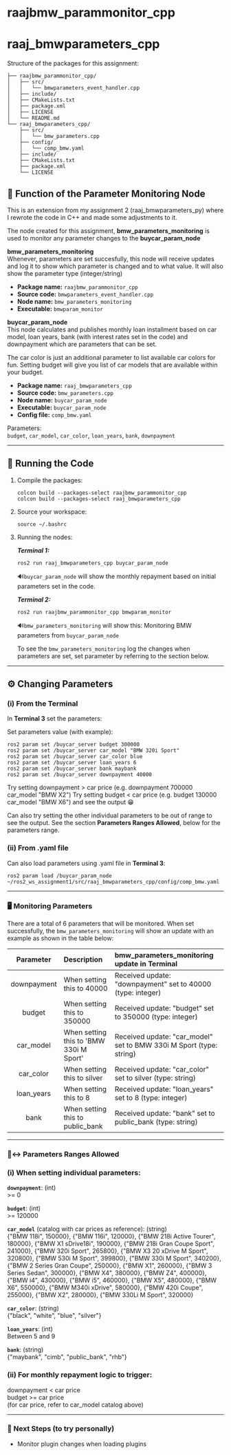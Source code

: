 # raajbmw_parammonitor_cpp
# raaj_bmwparameters_cpp

Structure of the packages for this assignment:

```
├── raajbmw_parammonitor_cpp/
│   ├── src/
│   │   └── bmwparameters_event_handler.cpp
│   ├── include/
│   ├── CMakeLists.txt
│   ├── package.xml
│   ├── LICENSE
│   └── README.md
└── raaj_bmwparameters_cpp/
    ├── src/
    │   └── bmw_parameters.cpp
    ├── config/
    │   └── comp_bmw.yaml
    ├── include/
    ├── CMakeLists.txt
    ├── package.xml
    └── LICENSE
```

## 🎯️ Function of the Parameter Monitoring Node
This is an extension from my assignment 2 (raaj_bmwparameters_py)
where I rewrote the code in C++ and made some adjustments to it.

The node created for this assignment, **bmw_parameters_monitoring**
is used to monitor any parameter changes to the **buycar_param_node**

**bmw_parameters_monitoring**  
Whenever, parameters are set succesfully, this node will receive updates
and log it to show which parameter is changed and to what value. It will 
also show the parameter type (integer/string)

-   **Package name:** `raajbmw_parammonitor_cpp`  
-   **Source code:** `bmwparameters_event_handler.cpp`  
-   **Node name:** `bmw_parameters_monitoring`  
-   **Executable:** `bmwparam_monitor`  
 
**buycar_param_node**  
This node calculates and publishes monthly loan installment based on 
car model, loan years, bank (with interest rates set in the code) 
and downpayment which are parameters that can be set.

The car color is just an additional parameter to list available car 
colors for fun. Setting budget will give you list of car models 
that are available within your budget.

-   **Package name:** `raaj_bmwparameters_cpp`  
-   **Source code:** `bmw_parameters.cpp`  
-   **Node name:** `buycar_param_node`  
-   **Executable:** `buycar_param_node`  
-   **Config file:** `comp_bmw.yaml`  

Parameters:\
`budget`, `car_model`, `car_color`, `loan_years`, `bank`, `downpayment`

------------------------------------------------------------------------

## 🚀 Running the Code

1.  Compile the packages:

    ```
    colcon build --packages-select raajbmw_parammonitor_cpp
    colcon build --packages-select raaj_bmwparameters_cpp
    ```

2.  Source your workspace:

    ```
    source ~/.bashrc
    ```

3.  Running the nodes:
    
    ***Terminal 1:***
    ```
    ros2 run raaj_bmwparameters_cpp buycar_param_node
    ```
    
    🔊️`buycar_param_node` will show the monthly repayment based on initial 
    parameters set in the code.
       
    ***Terminal 2:***
    ```
    ros2 run raajbmw_parammonitor_cpp bmwparam_monitor
    ```
   
    🔊️`bmw_parameters_monitoring` will show this:
    Monitoring BMW parameters from `buycar_param_node`

    To see the `bmw_parameters_monitoring` log the changes when 
    parameters are set, set parameter by referring to the section below.

------------------------------------------------------------------------

## ⚙️ Changing Parameters

### (i) From the Terminal

In **Terminal 3** set the parameters:
  
Set parameters value (with example):

    
    ros2 param set /buycar_server budget 300000
    ros2 param set /buycar_server car_model "BMW 320i Sport"
    ros2 param set /buycar_server car_color blue
    ros2 param set /buycar_server loan_years 6
    ros2 param set /buycar_server bank maybank
    ros2 param set /buycar_server downpayment 40000

Try setting downpayment > car price (e.g. downpayment 700000 car_model "BMW X2")
Try setting budget < car price (e.g. budget 130000 car_model "BMW X6")
and see the output 😁️

Can also try setting the other individual parameters to be out of
range to see the output. See the section **Parameters Ranges Allowed**,
below for the parameters range.

### (ii) From .yaml file
Can also load parameters using .yaml file in **Terminal 3**:
    
    ros2 param load /buycar_param_node ~/ros2_ws_assignment1/src/raaj_bmwparameters_cpp/config/comp_bmw.yaml

------------------------------------------------------------------------

### 🖥️ Monitoring Parameters

There are a total of 6 parameters that will be monitored. When set 
successfully, the `bmw_parameters_monitoring` will show an update with 
an example as shown in the table below:

| Parameter | Description | bmw_parameters_monitoring update in Terminal |
| :---: | :--- | :--- |
| downpayment | When setting this to 40000 | Received update: "downpayment" set to 40000 (type: integer) |
| budget | When setting this to 350000 | Received update: "budget" set to 350000 (type: integer) |
| car_model | When setting this to 'BMW 330i M Sport' | Received update: "car_model" set to BMW 330i M Sport (type: string) |
| car_color | When setting this to silver | Received update: "car_color" set to silver (type: string) |
| loan_years | When setting this to 8 | Received update: "loan_years" set to 8 (type: integer) |
| bank | When setting this to public_bank | Received update: "bank" set to public_bank (type: string) |

------------------------------------------------------------------------

### 🔢️↔️ Parameters Ranges Allowed
### (i) When setting individual parameters:

**`downpayment`**: (int)  
 \>= 0  

**`budget`**: (int)  
 \>= 120000  

**`car_model`** (catalog with car prices as reference): (string)  
{"BMW 118i", 150000}, {"BMW 116i", 120000},
{"BMW 218i Active Tourer", 180000}, {"BMW X1 sDrive18i", 190000},
{"BMW 218i Gran Coupe Sport", 241000}, {"BMW 320i Sport", 265800},
{"BMW X3 20 xDrive M Sport", 320800}, {"BMW 530i M Sport", 399800},
{"BMW 330i M Sport", 340200}, {"BMW 2 Series Gran Coupe", 250000},
{"BMW X1", 260000}, {"BMW 3 Series Sedan", 300000},
{"BMW X4", 380000}, {"BMW Z4", 400000}, {"BMW i4", 430000},
{"BMW i5", 460000}, {"BMW X5", 480000}, {"BMW X6", 550000},
{"BMW M340i xDrive", 580000}, {"BMW 420i Coupe", 255000},
{"BMW X2", 280000}, {"BMW 330Li M Sport", 320000}  

**`car_color`**: (string)  
{"black", "white", "blue", "silver"}  

**`loan_years`**: (int)  
Between 5 and 9  

**`bank`**: (string)  
{"maybank", "cimb", "public_bank", "rhb"}  

### (ii) For monthly repayment logic to trigger:  
downpayment < car price  
budget >= car price  
(for car price, refer to car_model catalog above)

------------------------------------------------------------------------

### 🔮 Next Steps (to try personally)

-   Monitor plugin changes when loading plugins
